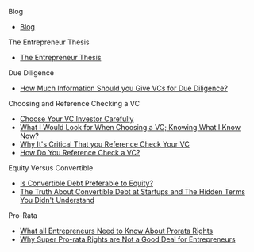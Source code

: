 Blog
*   [Blog](http://www.bothsidesofthetable.com)

The Entrepreneur Thesis
*   [The Entrepreneur Thesis](http://www.bothsidesofthetable.com/2010/03/01/the-entrepreneur-thesis)

Due Diligence
*   [How Much Information Should you Give VCs for Due Diligence?](http://www.bothsidesofthetable.com/2012/08/27/how-much-information-should-you-give-vcs-for-due-diligence)

Choosing and Reference Checking a VC
*   [Choose Your VC Investor Carefully](http://www.bothsidesofthetable.com/2009/10/25/choose-your-vc-investor-carefully)
*   [What I Would Look for When Choosing a VC; Knowing What I Know Now?](http://www.bothsidesofthetable.com/2014/01/22/what-i-would-look-for-when-choosing-a-vc-knowing-what-i-know-now)
*   [Why It's Critical That you Reference Check Your VC](http://www.bothsidesofthetable.com/2010/12/14/why-its-critical-that-you-reference-check-your-vc)
*   [How Do You Reference Check a VC?](http://www.bothsidesofthetable.com/2010/02/08/how-do-you-reference-check-a-vc)

Equity Versus Convertible
*   [Is Convertible Debt Preferable to Equity?](http://www.bothsidesofthetable.com/2010/08/30/is-convertible-debt-preferable-to-equity)
*   [The Truth About Convertible Debt at Startups and The Hidden Terms You Didn't Understand](http://www.bothsidesofthetable.com/2012/09/05/the-truth-about-convertible-debt-at-startups-and-the-hidden-terms-you-didnt-understand)

Pro-Rata
*   [What all Entrepreneurs Need to Know About Prorata Rights](http://www.bothsidesofthetable.com/2014/10/12/the-authoritative-guide-to-prorata-rights)
*   [Why Super Pro-rata Rights are Not a Good Deal for Entrepreneurs](http://www.bothsidesofthetable.com/2011/09/25/why-super-pro-rata-rights-are-not-a-good-deal-for-entrepreneurs)




